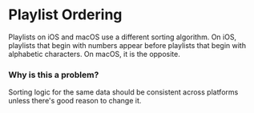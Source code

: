 # Playlist Ordering

Playlists on iOS and macOS use a different sorting algorithm. On iOS, playlists that begin with numbers appear
before playlists that begin with alphabetic characters. On macOS, it is the opposite.

### Why is this a problem?

Sorting logic for the same data should be consistent across platforms unless there's good reason to change it.
